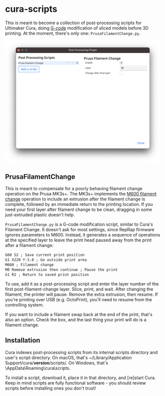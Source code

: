 # cura-scripts
This is meant to become a collection of post-processing scripts for Ultimaker Cura, doing [G-code](https://en.wikipedia.org/wiki/G-code) modification of sliced models before 3D printing. At the moment, there's only one: `PrusaFilamentChange.py`.

![A dialog box showing Prusa Filament Change in Cura, with the Enabled option checked, Layer 26, and the Change after final layer option not checked.](/resources/PrusaFilamentChange.png?raw=true "PrusaFilamentChange")

## PrusaFilamentChange
This is meant to compensate for a poorly behaving filament change operation on the Prusa MK3s+. The MK3s+ implements the [M600 filament change](https://reprap.org/wiki/G-code#M600:_Filament_change_pause) operation to include an extrusion after the filament change is complete, followed by an immediate return to the printing location. If you need your first layer after filament change to be clean, dragging in some just-extruded plastic doesn't help.

`PrusaFilamentChange.py` is a G-code modification script, similar to Cura's Filament Change. It doesn't ask for most settings, since RepRap firmware ignores parameters to M600. Instead, it generates a sequence of operations at the specified layer to leave the print head paused away from the print after a filament change:
```
G60 S2 ; Save current print position
G1 X220 Y-3.0 ; Go outside print area
M600 ; Filament change
M0 Remove extrusion then continue ; Pause the print
G1 R2 ; Return to saved print position
```

To use, add it as a post-processing script and enter the layer number of the first post-filament-change layer. Slice, print, and wait. After changing the filament, the printer will pause. Remove the extra extrusion, then resume. If you're printing over USB (e.g. OctoPrint), you'll need to resume from the controlling system.

If you want to include a filament swap back at the end of the print, that's also an option. Check the box, and the last thing your print will do is a filament change.

## Installation
Cura indexes post-processing scripts from its internal scripts directory and user's script directory. On macOS, that's ~/Library/Application Support/cura/**version**/scripts/. On Windows, that's \AppData\Roaming\cura\scripts.

To install a script, download it, place it in that directory, and \[re\]start Cura. Keep in mind scripts are fully functional software - you should review scripts before installing ones you don't trust!
